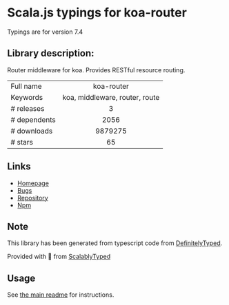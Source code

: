 
# Scala.js typings for koa-router

Typings are for version 7.4

## Library description:
Router middleware for koa. Provides RESTful resource routing.

|                    |                 |
| ------------------ | :-------------: |
| Full name          | koa-router |
| Keywords           | koa, middleware, router, route |
| # releases         | 3 |
| # dependents       | 2056 |
| # downloads        | 9879275 |
| # stars            | 65 |

## Links
- [Homepage](https://github.com/alexmingoia/koa-router#readme)
- [Bugs](https://github.com/alexmingoia/koa-router/issues)
- [Repository](https://github.com/alexmingoia/koa-router)
- [Npm](https://www.npmjs.com/package/koa-router)
    


## Note
This library has been generated from typescript code from [DefinitelyTyped](https://definitelytyped.org).

Provided with :purple_heart: from [ScalablyTyped](https://github.com/oyvindberg/ScalablyTyped)

## Usage
See [the main readme](../../readme.md) for instructions.


